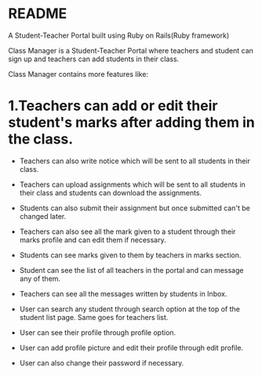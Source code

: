 # README

A Student-Teacher Portal built using Ruby on Rails(Ruby framework)

Class Manager is a Student-Teacher Portal where teachers and student can sign up and teachers can add students in their class.

Class Manager contains more features like:

# 1.Teachers can add or edit their student's marks after adding them in the class.

* Teachers can also write notice which will be sent to all students in their class.

* Teachers can upload assignments which will be sent to all students in their class and students can download the assignments.

* Students can also submit their assignment but once submitted can't be changed later.

* Teachers can also see all the mark given to a student through their marks profile and can edit them if necessary.

* Students can see marks given to them by teachers in marks section.

* Student can see the list of all teachers in the portal and can message any of them.

* Teachers can see all the messages written by students in Inbox.

* User can search any student through search option at the top of the student list page. Same goes for teachers list.

* User can see their profile through profile option.

* User can add profile picture and edit their profile through edit profile.
* User can also change their password if necessary.